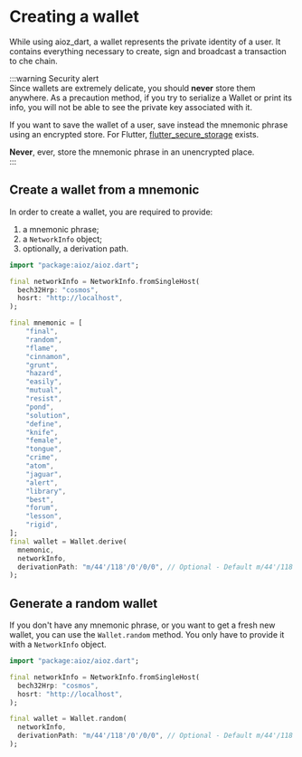 # Creating a wallet
While using aioz_dart, a wallet represents the private identity of a user. It contains everything necessary to create, sign and broadcast a transaction to che chain. 

:::warning Security alert  
Since wallets are extremely delicate, you should **never** store them anywhere. As a precaution method, if you try to serialize a Wallet or print its info, you will not be able to see the private key associated with it.

If you want to save the wallet of a user, save instead the mnemonic phrase using an encrypted store. For Flutter, [flutter_secure_storage](https://pub.dev/packages/flutter_secure_storage) exists.

**Never**, ever, store the mnemonic phrase in an unencrypted place.  
:::  

## Create a wallet from a mnemonic
In order to create a wallet, you are required to provide: 

1. a mnemonic phrase; 
2. a `NetworkInfo` object;
3. optionally, a derivation path. 

```dart
import "package:aioz/aioz.dart";

final networkInfo = NetworkInfo.fromSingleHost(
  bech32Hrp: "cosmos", 
  hosrt: "http://localhost",
);

final mnemonic = [
    "final",
    "random",
    "flame",
    "cinnamon",
    "grunt",
    "hazard",
    "easily",
    "mutual",
    "resist",
    "pond",
    "solution",
    "define",
    "knife",
    "female",
    "tongue",
    "crime",
    "atom",
    "jaguar",
    "alert",
    "library",
    "best",
    "forum",
    "lesson",
    "rigid",
];
final wallet = Wallet.derive(
  mnemonic, 
  networkInfo,
  derivationPath: "m/44'/118'/0'/0/0", // Optional - Default m/44'/118'/0'/0/0
);
```

## Generate a random wallet
If you don't have any mnemonic phrase, or you want to get a fresh new wallet, you can use the `Wallet.random` method. You only have to provide it with a `NetworkInfo` object. 

```dart
import "package:aioz/aioz.dart";

final networkInfo = NetworkInfo.fromSingleHost(
  bech32Hrp: "cosmos", 
  hosrt: "http://localhost",
);

final wallet = Wallet.random(
  networkInfo,
  derivationPath: "m/44'/118'/0'/0/0", // Optional - Default m/44'/118'/0'/0/0
);
```
